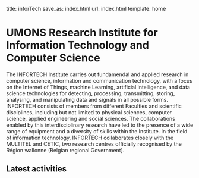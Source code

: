 title: inforTech
save_as: index.html
url: index.html
template: home

# UMONS Research Institute for Information Technology and Computer Science

The INFORTECH Institute carries out fundamendal and applied research in computer science, information and communication technology, with a focus on the Internet of Things, machine Learning, artificial intelligence, and data science technologies for detecting, processing, transmitting, storing, analysing, and manipulating data and signals in all possible forms. INFORTECH consists of members from different Faculties and scientific disciplines, including but not limited to physical sciences, computer science, applied engineering and social sciences. The collaborations enabled by this interdisciplinary research have led to the presence of a wide range of equipment and a diversity of skills within the Institute. In the field of information technology, INFORTECH collaborates closely with the MULTITEL and CETIC, two research centres officially recognised by the Région wallonne (Belgian regional Government).


## Latest activities
